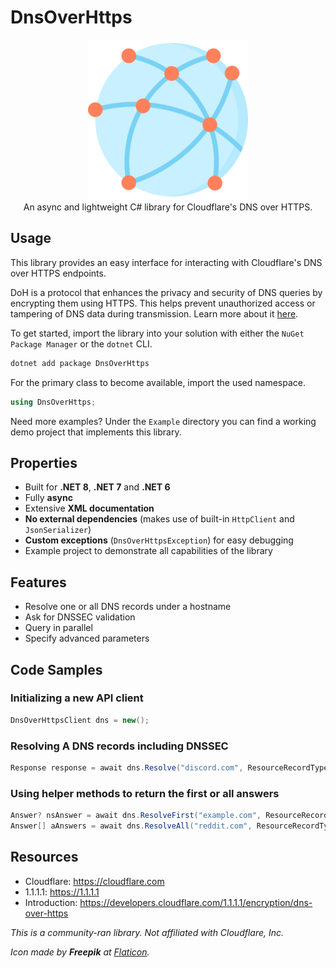 ﻿# DnsOverHttps

<div align="center">
  <img width="256" height="256" src="https://raw.githubusercontent.com/actually-akac/DnsOverHttps/master/DnsOverHttps/icon.png">
</div>

<div align="center">
  An async and lightweight C# library for Cloudflare's DNS over HTTPS.
</div>

## Usage
This library provides an easy interface for interacting with Cloudflare's DNS over HTTPS endpoints.

DoH is a protocol that enhances the privacy and security of DNS queries by encrypting them using HTTPS. This helps prevent unauthorized access or tampering of DNS data during transmission. Learn more about it [here](https://developers.cloudflare.com/1.1.1.1/encryption/dns-over-https/).

To get started, import the library into your solution with either the `NuGet Package Manager` or the `dotnet` CLI.
```rust
dotnet add package DnsOverHttps
```

For the primary class to become available, import the used namespace.
```csharp
using DnsOverHttps;
```

Need more examples? Under the `Example` directory you can find a working demo project that implements this library.

## Properties
- Built for **.NET 8**, **.NET 7** and **.NET 6**
- Fully **async**
- Extensive **XML documentation**
- **No external dependencies** (makes use of built-in `HttpClient` and `JsonSerializer`)
- **Custom exceptions** (`DnsOverHttpsException`) for easy debugging
- Example project to demonstrate all capabilities of the library

## Features
- Resolve one or all DNS records under a hostname
- Ask for DNSSEC validation
- Query in parallel
- Specify advanced parameters

## Code Samples

### Initializing a new API client
```csharp
DnsOverHttpsClient dns = new();
```

### Resolving A DNS records including DNSSEC
```csharp
Response response = await dns.Resolve("discord.com", ResourceRecordType.A, true, true);
```

### Using helper methods to return the first or all answers
```csharp
Answer? nsAnswer = await dns.ResolveFirst("example.com", ResourceRecordType.NS);
Answer[] aAnswers = await dns.ResolveAll("reddit.com", ResourceRecordType.A);
```

## Resources
- Cloudflare: https://cloudflare.com
- 1.1.1.1: https://1.1.1.1
- Introduction: https://developers.cloudflare.com/1.1.1.1/encryption/dns-over-https

*This is a community-ran library. Not affiliated with Cloudflare, Inc.*

*Icon made by **Freepik** at [Flaticon](https://www.flaticon.com).*
